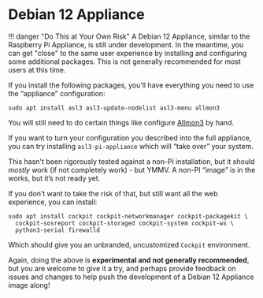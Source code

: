# Debian 12 Appliance

!!! danger "Do This at Your Own Risk"
    A Debian 12 Appliance, similar to the Raspberry Pi Appliance, is still under development. In the meantime, you can get "close" to the same user experience by installing and configuring some additional packages. This is not generally recommended for most users at this time.

If you install the following packages, you’ll have everything you need to use the “appliance” configuration:

```
sudo apt install asl3 asl3-update-nodelist asl3-menu allmon3
```

You will still need to do certain things like configure [Allmon3](../../allmon3/index.md) by hand.

If you want to turn your configuration you described into the full appliance, you can try installing `asl3-pi-appliance` which will “take over” your system. 

This hasn't been rigorously tested against a non-Pi installation, but it should *mostly* work (if not completely work) - but YMMV. A non-PI “image” is in the works, but it’s not ready yet.

If you don’t want to take the risk of that, but still want all the web experience, you can install:

```
sudo apt install cockpit cockpit-networkmanager cockpit-packagekit \
  cockpit-sosreport cockpit-storaged cockpit-system cockpit-ws \
  python3-serial firewalld
```

Which should give you an unbranded, uncustomized `Cockpit` environment.

Again, doing the above is **experimental and not generally recommended**, but you are welcome to give it a try, and perhaps provide feedback on issues and changes to help push the development of a Debian 12 Appliance image along!
